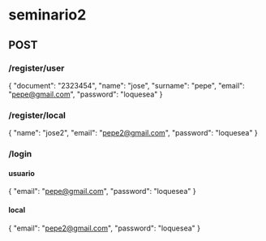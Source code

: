 # seminario2

## POST

### /register/user

{
 "document": "2323454",
 "name": "jose",
 "surname": "pepe",
 "email": "pepe@gmail.com",
 "password": "loquesea"
}

### /register/local

{
 "name": "jose2",
 "email": "pepe2@gmail.com",
 "password": "loquesea"
}

### /login

#### usuario
{
 "email": "pepe@gmail.com",
 "password": "loquesea"
}

#### local
{
 "email": "pepe2@gmail.com",
 "password": "loquesea"
}